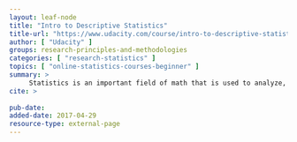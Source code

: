 ```yaml
---
layout: leaf-node
title: "Intro to Descriptive Statistics"
title-url: "https://www.udacity.com/course/intro-to-descriptive-statistics--ud827"
author: [ "Udacity" ]
groups: research-principles-and-methodologies
categories: [ "research-statistics" ]
topics: [ "online-statistics-courses-beginner" ]
summary: >
     Statistics is an important field of math that is used to analyze, interpret, and predict outcomes from data. Descriptive statistics will teach you the basic concepts used to describe data. This is a great beginner course for those interested in Data Science, Economics, Psychology, Machine Learning, Sports analytics and just about any other field.
cite: >
     
pub-date: 
added-date: 2017-04-29
resource-type: external-page
---
```

